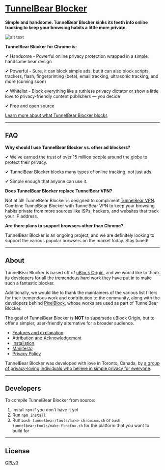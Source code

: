 # [TunnelBear Blocker](https://www.tunnelbear.com/apps/blocker)

**Simple and handsome. TunnelBear Blocker sinks its teeth into online tracking to keep your browsing habits a little more private.**

![alt text][logo]

[logo]: https://www.tunnelbear.com/images/apps/apps_1_blocker.png "Blocker for Chrome image"

**TunnelBear Blocker for Chrome is:**

✔ Handsome - Powerful online privacy protection wrapped in a simple, handsome bear design

✔ Powerful - Sure, it can block simple ads, but it can also block scripts, trackers, flash, fingerprinting (beta), email tracking, ultrasonic tracking, and more (coming soon)

✔ Whitelist - Block everything like a ruthless privacy dictator or show a little love to privacy-friendly content publishers — you decide

✔ Free and open source

[Learn more about what TunnelBear Blocker blocks](https://www.tunnelbear.com/blocker/info)

***
## FAQ

**Why should I use TunnelBear Blocker vs. other ad blockers?**

 ✔ We’ve earned the trust of over 15 million people around the globe to protect their privacy.

 ✔ TunnelBear Blocker blocks many types of online tracking, not just ads.

 ✔ Simple enough that anyone can use it.

**Does TunnelBear Blocker replace TunnelBear VPN?**

Not at all! TunnelBear Blocker is designed to compliment [TunnelBear VPN](https://www.tunnelbear.com/).
Combine TunnelBear Blocker with TunnelBear VPN to keep your browsing habits private from more sources like ISPs, hackers, and websites that track your IP address.

**Are there plans to support browsers other than Chrome?**

TunnelBear Blocker is an ongoing project, and we are definitely looking to support the various popular browsers on the market today. Stay tuned!

***

## About

TunnelBear Blocker is based off of [uBlock Origin](https://github.com/gorhill/uBlock), and we would like to thank its developers for all the tremendous hard work they have put in to make such a fantastic blocker.

Additionally, we would like to thank the maintainers of the various list filters for their tremendous work and contribution to the community, along with the developers behind [PixelBlock](https://github.com/ramoq/PixelBlock), whose works are used as part of TunnelBear Blocker.

The goal of TunnelBear Blocker is **NOT** to supersede uBlock Origin, but to offer a simpler, user-friendly alternative for a broader audience.

* [Features and explanation](https://www.tunnelbear.com/apps/blocker)
* [Attribution and Acknowledgement](https://www.tunnelbear.com/blocker/acknowledgement)
* [Installation](https://chrome.google.com/webstore/detail/tunnelbear-blocker/bebdhgdigjiiamnkcenegafmfjoghafk)
* [Manifesto](MANIFESTO.md)
* [Privacy Policy](PRIVACY.md)

TunnelBear Blocker was developed with love in Toronto, Canada, by [a group of privacy-loving individuals who believe in simple privacy for everyone](https://www.tunnelbear.com/about).

***

## Developers
To compile TunnelBear Blocker from source:

1. Install `npm` if you don't have it yet
1. Run `npm install`
1. Run `bash tunnelbear/tools/make-chromium.sh` or `bash tunnelbear/tools/make-firefox.sh` for the platform that you want to build for

***

## License
[GPLv3](LICENSE.txt)
